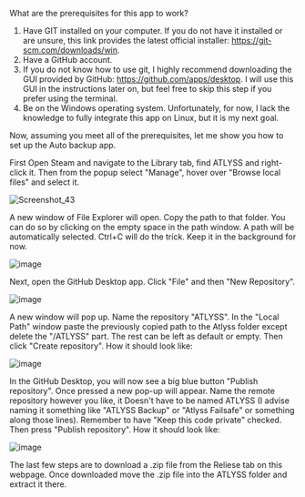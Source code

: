 What are the prerequisites for this app to work? 
1. Have GIT installed on your computer. If you do not have it installed or are unsure, this link provides the latest official installer: https://git-scm.com/downloads/win.
2. Have a GitHub account.
3. If you do not know how to use git, I highly recommend downloading the GUI provided by GitHub: https://github.com/apps/desktop. I will use this GUI in the instructions later on, but feel free to skip this step if you prefer using the terminal.
4. Be on the Windows operating system. Unfortunately, for now, I lack the knowledge to fully integrate this app on Linux, but it is my next goal.

Now, assuming you meet all of the prerequisites, let me show you how to set up the Auto backup app.

First Open Steam and navigate to the Library tab, find ATLYSS and right-click it. Then from the popup select "Manage", hover over "Browse local files" and select it.

![Screenshot_43](https://github.com/user-attachments/assets/392781a8-9c32-41cf-ad4f-b81367dbce44)

A new window of File Explorer will open. Copy the path to that folder. You can do so by clicking on the empty space in the path window. A path will be automatically selected. Ctrl+C will do the trick. Keep it in the background for now.

![image](https://github.com/user-attachments/assets/7d0fef9c-3923-478d-86ee-5f656408f99f)


Next, open the GitHub Desktop app. Click "File" and then "New Repository".

![image](https://github.com/user-attachments/assets/4c1c5d5d-7510-412a-a306-918a8af9bdca)

A new window will pop up. Name the repository "ATLYSS".
In the "Local Path" window paste the previously copied path to the Atlyss folder except delete the "/ATLYSS" part.
The rest can be left as default or empty. Then click "Create repository".
How it should look like:

![image](https://github.com/user-attachments/assets/6f313107-4f2a-4a15-8d30-79d5c7b50496)

In the GitHub Desktop, you will now see a big blue button "Publish repository". Once pressed a new pop-up will appear.
Name the remote repository however you like, it Doesn't have to be named ATLYSS (I advise naming it something like "ATLYSS Backup" or "Atlyss Failsafe" or something along those lines).
Remember to have "Keep this code private" checked.
Then press "Publish repository".
How it should look like:

![image](https://github.com/user-attachments/assets/c35da75c-dad9-4fa6-9011-59372959ea6f)

The last few steps are to download a .zip file from the Reliese tab on this webpage. Once downloaded move the .zip file into the ATLYSS folder and extract it there.
